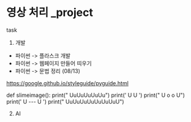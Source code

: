 # 영상 처리 _project
task
1. 개발
  * 파이썬 -> 플라스크 개발 
  * 파이썬 -> 웹페이지 만들어 띠우기
  * 파이썬 -> 문법 정리 (08/13)


  https://google.github.io/styleguide/pyguide.html
  
  
  
  def slimeimage():
    print("   UuUuUuUuUu")
    print('  U          U ')
    print(" U  o       o U")
    print(' U      ---    U ')
    print(" UuUuUuUuUuUuUuU")
  
 
  
  
2. AI
